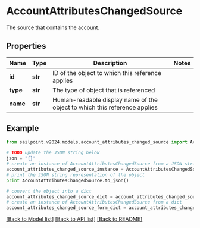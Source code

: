 # AccountAttributesChangedSource

The source that contains the account.

## Properties

Name | Type | Description | Notes
------------ | ------------- | ------------- | -------------
**id** | **str** | ID of the object to which this reference applies | 
**type** | **str** | The type of object that is referenced | 
**name** | **str** | Human-readable display name of the object to which this reference applies | 

## Example

```python
from sailpoint.v2024.models.account_attributes_changed_source import AccountAttributesChangedSource

# TODO update the JSON string below
json = "{}"
# create an instance of AccountAttributesChangedSource from a JSON string
account_attributes_changed_source_instance = AccountAttributesChangedSource.from_json(json)
# print the JSON string representation of the object
print AccountAttributesChangedSource.to_json()

# convert the object into a dict
account_attributes_changed_source_dict = account_attributes_changed_source_instance.to_dict()
# create an instance of AccountAttributesChangedSource from a dict
account_attributes_changed_source_form_dict = account_attributes_changed_source.from_dict(account_attributes_changed_source_dict)
```
[[Back to Model list]](../README.md#documentation-for-models) [[Back to API list]](../README.md#documentation-for-api-endpoints) [[Back to README]](../README.md)


